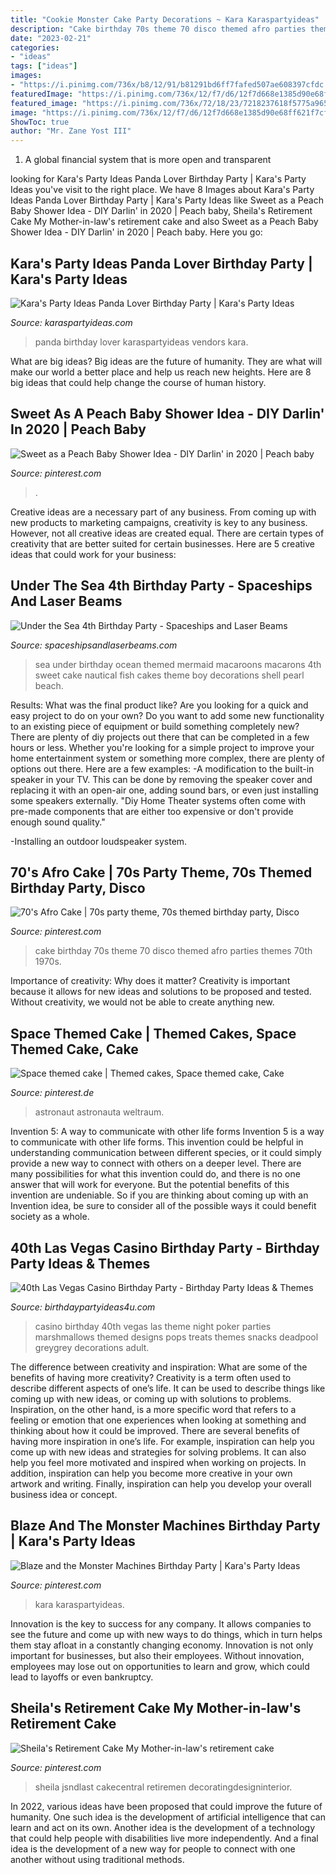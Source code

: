 ```yaml
---
title: "Cookie Monster Cake Party Decorations ~ Kara Karaspartyideas"
description: "Cake birthday 70s theme 70 disco themed afro parties themes 70th 1970s"
date: "2023-02-21"
categories:
- "ideas"
tags: ["ideas"]
images:
- "https://i.pinimg.com/736x/b8/12/91/b81291bd6ff7fafed507ae608397cfdc.jpg"
featuredImage: "https://i.pinimg.com/736x/12/f7/d6/12f7d668e1385d90e68ff621f7cf35c1.jpg"
featured_image: "https://i.pinimg.com/736x/72/18/23/7218237618f5775a965a3e665380112c.jpg"
image: "https://i.pinimg.com/736x/12/f7/d6/12f7d668e1385d90e68ff621f7cf35c1.jpg"
ShowToc: true
author: "Mr. Zane Yost III"
---
```



1. A global financial system that is more open and transparent 

	

		
looking for Kara&#039;s Party Ideas Panda Lover Birthday Party | Kara&#039;s Party Ideas you've visit to the right place. We have 8 Images about Kara&#039;s Party Ideas Panda Lover Birthday Party | Kara&#039;s Party Ideas like Sweet as a Peach Baby Shower Idea - DIY Darlin&#039; in 2020 | Peach baby, Sheila&#039;s Retirement Cake My Mother-in-law&#039;s retirement cake and also Sweet as a Peach Baby Shower Idea - DIY Darlin&#039; in 2020 | Peach baby. Here you go:
		
    
## Kara&#039;s Party Ideas Panda Lover Birthday Party | Kara&#039;s Party Ideas

<img loading=lazy src="http://karaspartyideas.com/wp-content/uploads/2018/01/Panda-Lover-Birthday-Party-via-Karas-Party-Ideas-KarasPartyIdeas.com8_.jpg" onerror="this.onerror=null;this.src='https://tse1.mm.bing.net/th?id=OIP.qyQnDq_wJQ0QEPXLpj4M3QHaLL&amp;pid=15.1';" alt="Kara&#039;s Party Ideas Panda Lover Birthday Party | Kara&#039;s Party Ideas">

_Source: karaspartyideas.com_

>panda birthday lover karaspartyideas vendors kara. 

	

What are big ideas?
Big ideas are the future of humanity. They are what will make our world a better place and help us reach new heights. Here are 8 big ideas that could help change the course of human history.

    
## Sweet As A Peach Baby Shower Idea - DIY Darlin&#039; In 2020 | Peach Baby

<img loading=lazy src="https://i.pinimg.com/736x/32/e3/71/32e3714d04f627299e8a868257c6746d.jpg" onerror="this.onerror=null;this.src='https://tse3.mm.bing.net/th?id=OIP.GxkUhXgllepMZ6A6O9uB2AHaLG&amp;pid=15.1';" alt="Sweet as a Peach Baby Shower Idea - DIY Darlin&#039; in 2020 | Peach baby">

_Source: pinterest.com_

>. 

	

Creative ideas are a necessary part of any business. From coming up with new products to marketing campaigns, creativity is key to any business. However, not all creative ideas are created equal. There are certain types of creativity that are better suited for certain businesses. Here are 5 creative ideas that could work for your business:

    
## Under The Sea 4th Birthday Party - Spaceships And Laser Beams

<img loading=lazy src="https://spaceshipsandlaserbeams.com/wp-content/uploads/2013/02/under-the-sea-birthday-party-food-macaroons-648x975.jpg" onerror="this.onerror=null;this.src='https://tse2.mm.bing.net/th?id=OIP.HoFp-21f0-DqFIXEZm-SNwHaLJ&amp;pid=15.1';" alt="Under the Sea 4th Birthday Party - Spaceships and Laser Beams">

_Source: spaceshipsandlaserbeams.com_

>sea under birthday ocean themed mermaid macaroons macarons 4th sweet cake nautical fish cakes theme boy decorations shell pearl beach. 

	

Results: What was the final product like?
Are you looking for a quick and easy project to do on your own? Do you want to add some new functionality to an existing piece of equipment or build something completely new? There are plenty of diy projects out there that can be completed in a few hours or less. Whether you're looking for a simple project to improve your home entertainment system or something more complex, there are plenty of options out there. Here are a few examples: 
-A modification to the built-in speaker in your TV. This can be done by removing the speaker cover and replacing it with an open-air one, adding sound bars, or even just installing some speakers externally.
"Diy Home Theater systems often come with pre-made components that are either too expensive or don't provide enough sound quality."

-Installing an outdoor loudspeaker system.

    
## 70&#039;s Afro Cake | 70s Party Theme, 70s Themed Birthday Party, Disco

<img loading=lazy src="https://i.pinimg.com/736x/12/f7/d6/12f7d668e1385d90e68ff621f7cf35c1.jpg" onerror="this.onerror=null;this.src='https://tse3.mm.bing.net/th?id=OIP.qjqx9-NTTrJiUFoa7sYTUwHaJ4&amp;pid=15.1';" alt="70&#039;s Afro Cake | 70s party theme, 70s themed birthday party, Disco">

_Source: pinterest.com_

>cake birthday 70s theme 70 disco themed afro parties themes 70th 1970s. 

	

Importance of creativity: Why does it matter?
Creativity is important because it allows for new ideas and solutions to be proposed and tested. Without creativity, we would not be able to create anything new.

    
## Space Themed Cake | Themed Cakes, Space Themed Cake, Cake

<img loading=lazy src="https://i.pinimg.com/736x/72/18/23/7218237618f5775a965a3e665380112c.jpg" onerror="this.onerror=null;this.src='https://tse2.mm.bing.net/th?id=OIP.qDGKWJqq7-t8ST_tpO-cdwHaJ4&amp;pid=15.1';" alt="Space themed cake | Themed cakes, Space themed cake, Cake">

_Source: pinterest.de_

>astronaut astronauta weltraum. 

	

Invention 5: A way to communicate with other life forms
Invention 5 is a way to communicate with other life forms. This invention could be helpful in understanding communication between different species, or it could simply provide a new way to connect with others on a deeper level. There are many possibilities for what this invention could do, and there is no one answer that will work for everyone. But the potential benefits of this invention are undeniable. So if you are thinking about coming up with an Invention idea, be sure to consider all of the possible ways it could benefit society as a whole.

    
## 40th Las Vegas Casino Birthday Party - Birthday Party Ideas &amp; Themes

<img loading=lazy src="https://i1.wp.com/www.birthdaypartyideas4u.com/wp-content/uploads/2015/02/adult-40th-las-vegas-casino-birthday-party-ideas-decorations-poker-food-treat-pops.jpg" onerror="this.onerror=null;this.src='https://tse3.mm.bing.net/th?id=OIP.c-e2oLIoT0pBe7ty2GycPgHaLH&amp;pid=15.1';" alt="40th Las Vegas Casino Birthday Party - Birthday Party Ideas &amp; Themes">

_Source: birthdaypartyideas4u.com_

>casino birthday 40th vegas las theme night poker parties marshmallows themed designs pops treats themes snacks deadpool greygrey decorations adult. 

	

The difference between creativity and inspiration: What are some of the benefits of having more creativity?
Creativity is a term often used to describe different aspects of one’s life. It can be used to describe things like coming up with new ideas, or coming up with solutions to problems. Inspiration, on the other hand, is a more specific word that refers to a feeling or emotion that one experiences when looking at something and thinking about how it could be improved.
There are several benefits of having more inspiration in one’s life. For example, inspiration can help you come up with new ideas and strategies for solving problems. It can also help you feel more motivated and inspired when working on projects. In addition, inspiration can help you become more creative in your own artwork and writing. Finally, inspiration can help you develop your overall business idea or concept.

    
## Blaze And The Monster Machines Birthday Party | Kara&#039;s Party Ideas

<img loading=lazy src="https://i.pinimg.com/736x/93/25/64/93256487041152ff90ac76b37329e7ee.jpg" onerror="this.onerror=null;this.src='https://tse4.mm.bing.net/th?id=OIP.z7dl94SnEUhnl0-oB3GJdAHaLH&amp;pid=15.1';" alt="Blaze and the Monster Machines Birthday Party | Kara&#039;s Party Ideas">

_Source: pinterest.com_

>kara karaspartyideas. 

	

Innovation is the key to success for any company. It allows companies to see the future and come up with new ways to do things, which in turn helps them stay afloat in a constantly changing economy. Innovation is not only important for businesses, but also their employees. Without innovation, employees may lose out on opportunities to learn and grow, which could lead to layoffs or even bankruptcy.

    
## Sheila&#039;s Retirement Cake My Mother-in-law&#039;s Retirement Cake

<img loading=lazy src="https://i.pinimg.com/736x/b8/12/91/b81291bd6ff7fafed507ae608397cfdc.jpg" onerror="this.onerror=null;this.src='https://tse3.mm.bing.net/th?id=OIP.pys7eajPR1bABBvMeX8MmAHaLD&amp;pid=15.1';" alt="Sheila&#039;s Retirement Cake My Mother-in-law&#039;s retirement cake">

_Source: pinterest.com_

>sheila jsndlast cakecentral retiremen decoratingdesigninterior. 

	

In 2022, various ideas have been proposed that could improve the future of humanity. One such idea is the development of artificial intelligence that can learn and act on its own. Another idea is the development of a technology that could help people with disabilities live more independently. And a final idea is the development of a new way for people to connect with one another without using traditional methods.

